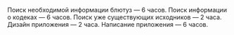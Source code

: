 Поиск необходимой информации блютуз — 6 часов.
Поиск информации о кодеках — 6 часов.
Поиск уже существующих исходников — 2 часа.
Дизайн приложения — 2 часа.
Написание приложения — 6 часов.
